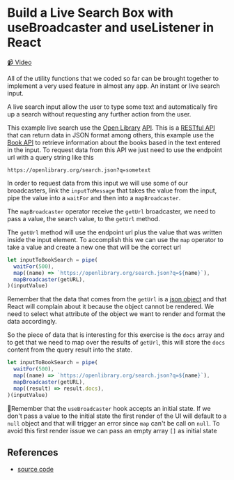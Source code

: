# Build a Live Search Box with useBroadcaster and useListener in React

[📹 Video](https://egghead.io/lessons/egghead-build-a-live-search-box-with-usebroadcaster-and-uselistener-in-react)

All of the utility functions that we coded so far can be brought together to implement a very used feature in almost any app. An instant or live search input.

A live search input allow the user to type some text and automatically fire up a search without requesting any further action from the user.

This example live search use the [Open Library](https://openlibrary.org) [API](https://openlibrary.org/developers/api). This is a [RESTful API](https://openlibrary.org/dev/docs/restful_api) that can return data in JSON format among others, this example use the [Book API](https://openlibrary.org/dev/docs/api/books) to retrieve information about the books based in the text entered in the input. To request data from this API we just need to use the endpoint url with a query string like this

`https://openlibrary.org/search.json?q=sometext`

In order to request data from this input we will use some of our broadcasters, link the `inputToMessage` that takes the value from the input, pipe the value into a `waitFor` and then into a `mapBroadcaster`.

The `mapBroadcaster` operator receive the `getUrl` broadcaster, we need to pass a value, the search value, to the `getUrl` method.

The `getUrl` method will use the endpoint url plus the value that was written inside the input element. To accomplish this we can use the `map` operator to take a value and create a new one that will be the correct url

```javascript
let inputToBookSearch = pipe(
  waitFor(500),
  map((name) => `https://openlibrary.org/search.json?q=${name}`),
  mapBroadcaster(getURL),
)(inputValue)
```

Remember that the data that comes from the `getUrl` is a [json object](https://openlibrary.org/search.json?q=sometext) and that React will complain about it because the object cannot be rendered. We need to select what attribute of the object we want to render and format the data accordingly.

So the piece of data that is interesting for this exercise is the `docs` array and to get that we need to map over the results of `getUrl`, this will store the `docs` content from the query result into the state.

```javascript
let inputToBookSearch = pipe(
  waitFor(500),
  map((name) => `https://openlibrary.org/search.json?q=${name}`),
  mapBroadcaster(getURL),
  map((result) => result.docs),
)(inputValue)
```

🚨Remember that the `useBroadcaster` hook accepts an initial state. If we don't pass a value to the initial state the first render of the UI will default to a `null` object and that will trigger an error since `map` can't be call on `null`. To avoid this first render issue we can pass an empty array `[]` as initial state

## References

- [source code](https://github.com/johnlindquist/crafting-functions/blob/react-live-search/src/index.js)
